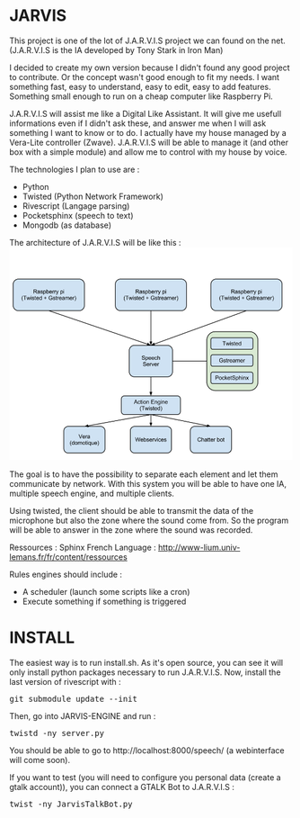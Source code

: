 JARVIS
======

This project is one of the lot of J.A.R.V.I.S project we can found on the net.
(J.A.R.V.I.S is the IA developed by Tony Stark in Iron Man)

I decided to create my own version because I didn't found any good project to contribute. Or the concept wasn't good enough to fit my needs.
I want something fast, easy to understand, easy to edit, easy to add features. Something small enough to run on a cheap computer like Raspberry Pi.

J.A.R.V.I.S will assist me like a Digital Like Assistant. It will give me usefull informations even if I didn't ask these, and answer me when I will ask something I want to know or to do.
I actually have my house managed by a Vera-Lite controller (Zwave). J.A.R.V.I.S will be able to manage it (and other box with a simple module) and allow me to control with my house by voice.

The technologies I plan to use are :
* Python
* Twisted (Python Network Framework)
* Rivescript (Langage parsing)
* Pocketsphinx (speech to text)
* Mongodb (as database)

The architecture of J.A.R.V.I.S will be like this :
![Image](docs/images/jarvis-architecture.png?raw=true)

The goal is to have the possibility to separate each element and let them communicate by network.
With this system you will be able to have one IA, multiple speech engine, and multiple clients.

Using twisted, the client should be able to transmit the data of the microphone but also the zone where the sound come from.
So the program will be able to answer in the zone where the sound was recorded.

Ressources :
Sphinx French Language : http://www-lium.univ-lemans.fr/fr/content/ressources

Rules engines should include :
- A scheduler (launch some scripts like a cron)
- Execute something if something is triggered

INSTALL
======
The easiest way is to run install.sh. As it's open source, you can see it will only install python packages necessary to run J.A.R.V.I.S.
Now, install the last version of rivescript with :
<pre>
git submodule update --init
</pre>
Then, go into JARVIS-ENGINE and run :
<pre>
twistd -ny server.py
</pre>
You should be able to go to http://localhost:8000/speech/ (a webinterface will come soon).

If you want to test (you will need to configure you personal data (create a gtalk account)), you can connect a GTALK Bot to J.A.R.V.I.S :
<pre>
twist -ny JarvisTalkBot.py
</pre>
